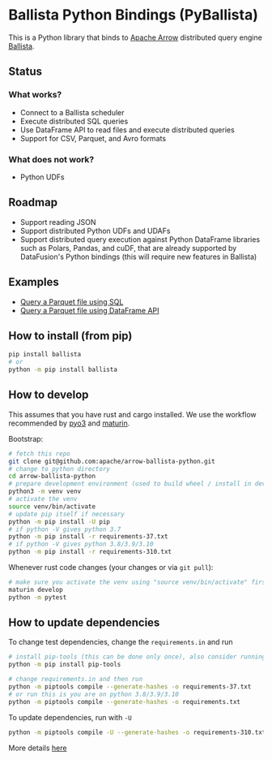 <!---
  Licensed to the Apache Software Foundation (ASF) under one
  or more contributor license agreements.  See the NOTICE file
  distributed with this work for additional information
  regarding copyright ownership.  The ASF licenses this file
  to you under the Apache License, Version 2.0 (the
  "License"); you may not use this file except in compliance
  with the License.  You may obtain a copy of the License at

    http://www.apache.org/licenses/LICENSE-2.0

  Unless required by applicable law or agreed to in writing,
  software distributed under the License is distributed on an
  "AS IS" BASIS, WITHOUT WARRANTIES OR CONDITIONS OF ANY
  KIND, either express or implied.  See the License for the
  specific language governing permissions and limitations
  under the License.
-->

# Ballista Python Bindings (PyBallista)

This is a Python library that binds to [Apache Arrow](https://arrow.apache.org/) distributed query
engine [Ballista](https://github.com/apache/arrow-ballista).

## Status

### What works?

- Connect to a Ballista scheduler
- Execute distributed SQL queries
- Use DataFrame API to read files and execute distributed queries
- Support for CSV, Parquet, and Avro formats

### What does not work?

- Python UDFs

## Roadmap

- Support reading JSON
- Support distributed Python UDFs and UDAFs
- Support distributed query execution against Python DataFrame libraries such as Polars, Pandas, and cuDF, that are
  already supported by DataFusion's Python bindings (this will require new features in Ballista)

## Examples

- [Query a Parquet file using SQL](./examples/sql-parquet.py)
- [Query a Parquet file using DataFrame API](./examples/dataframe-parquet.py)

## How to install (from pip)

```bash
pip install ballista
# or
python -m pip install ballista
```

## How to develop

This assumes that you have rust and cargo installed. We use the workflow recommended by [pyo3](https://github.com/PyO3/pyo3) and [maturin](https://github.com/PyO3/maturin).

Bootstrap:

```bash
# fetch this repo
git clone git@github.com:apache/arrow-ballista-python.git
# change to python directory
cd arrow-ballista-python
# prepare development environment (used to build wheel / install in development)
python3 -m venv venv
# activate the venv
source venv/bin/activate
# update pip itself if necessary
python -m pip install -U pip
# if python -V gives python 3.7
python -m pip install -r requirements-37.txt
# if python -V gives python 3.8/3.9/3.10
python -m pip install -r requirements-310.txt
```

Whenever rust code changes (your changes or via `git pull`):

```bash
# make sure you activate the venv using "source venv/bin/activate" first
maturin develop
python -m pytest
```

## How to update dependencies

To change test dependencies, change the `requirements.in` and run

```bash
# install pip-tools (this can be done only once), also consider running in venv
python -m pip install pip-tools

# change requirements.in and then run
python -m piptools compile --generate-hashes -o requirements-37.txt
# or run this is you are on python 3.8/3.9/3.10
python -m piptools compile --generate-hashes -o requirements.txt
```

To update dependencies, run with `-U`

```bash
python -m piptools compile -U --generate-hashes -o requirements-310.txt
```

More details [here](https://github.com/jazzband/pip-tools)
